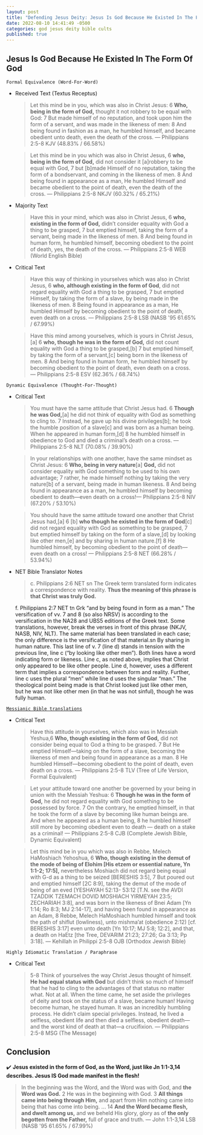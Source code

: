 ```yaml
---
layout: post
title: "Defending Jesus Deity: Jesus Is God Because He Existed In The Form Of God! ✝️"
date: 2022-08-10 14:41:49 -0500
categories: god jesus deity bible cults
published: true
---
```


## Jesus Is God Because He Existed In The Form Of God

`Formal Equivalence (Word-For-Word)`
- Received Text (Textus Receptus)

    > Let this mind be in you, which was also in Christ Jesus: 6 **Who, being in the form of God,** thought it not robbery to be equal with God: 7 But made himself of no reputation, and took upon him the form of a servant, and was made in the likeness of men: 8 And being found in fashion as a man, he humbled himself, and became obedient unto death, even the death of the cross. &mdash; Philippians 2:5-8 KJV (48.83% / 66.58%)

    > Let this mind be in you which was also in Christ Jesus, 6 **who, being in the form of God,** did not consider it [a]robbery to be equal with God, 7 but [b]made Himself of no reputation, taking the form of a bondservant, and coming in the likeness of men. 8 And being found in appearance as a man, He humbled Himself and became obedient to the point of death, even the death of the cross. &mdash; Philippians 2:5-8 NKJV (60.32% / 65.21%)

- Majority Text

    > Have this in your mind, which was also in Christ Jesus, 6 **who, existing in the form of God,** didn’t consider equality with God a thing to be grasped, 7 but emptied himself, taking the form of a servant, being made in the likeness of men. 8 And being found in human form, he humbled himself, becoming obedient to the point of death, yes, the death of the cross. &mdash; Philippians 2:5-8 WEB (World English Bible)

- Critical Text

    > Have this way of thinking in yourselves which was also in Christ Jesus, 6 **who, although existing in the form of God**, did not regard equality with God a thing to be grasped, 7 but emptied Himself, by taking the form of a slave, by being made in the likeness of men. 8 Being found in appearance as a man, He humbled Himself by becoming obedient to the point of death, even death on a cross. &mdash; Philippians 2:5-8 LSB (NASB '95 61.65% / 67.99%)

    > Have this mind among yourselves, which is yours in Christ Jesus,[a] 6 **who, though he was in the form of God,** did not count equality with God a thing to be grasped,[b] 7 but emptied himself, by taking the form of a servant,[c] being born in the likeness of men. 8 And being found in human form, he humbled himself by becoming obedient to the point of death, even death on a cross. &mdash; Philippians 2:5-8 ESV (62.36% / 68.74%)

`Dynamic Equivalence (Thought-For-Thought)`
- Critical Text

    > You must have the same attitude that Christ Jesus had. 6 **Though he was God,**[a] he did not think of equality with God as something to cling to. 7 Instead, he gave up his divine privileges[b]; he took the humble position of a slave[c] and was born as a human being. When he appeared in human form,[d] 8 he humbled himself in obedience to God and died a criminal’s death on a cross. &mdash; Philippians 2:5-8 NLT (70.08% / 39.90%)

    > In your relationships with one another, have the same mindset as Christ Jesus: 6 **Who, being in very nature**[a] **God,** did not consider equality with God something to be used to his own advantage; 7 rather, he made himself nothing by taking the very nature[b] of a servant, being made in human likeness. 8 And being found in appearance as a man, he humbled himself by becoming obedient to death—even death on a cross!&mdash; Philippians 2:5-8 NIV (67.20% / 53.10%)

    > You should have the same attitude toward one another that Christ Jesus had,[a] 6 [b] **who though he existed in the form of God**[c] did not regard equality with God as something to be grasped, 7 but emptied himself by taking on the form of a slave,[d] by looking like other men,[e] and by sharing in human nature.[f] 8 He humbled himself, by becoming obedient to the point of death—even death on a cross! &mdash; Philippians 2:5-8 NET (66.28% / 53.94%)

- NET Bible Translator Notes
    
    > c. Philippians 2:6 NET sn The Greek term translated form indicates a correspondence with reality. **Thus the meaning of this phrase is that Christ was truly God.**
    >
    f. Philippians 2:7 NET tn Grk “and by being found in form as a man.” The versification of vv. 7 and 8 (so also NRSV) is according to the versification in the NA28 and UBS5 editions of the Greek text. Some translations, however, break the verses in front of this phrase (NKJV, NASB, NIV, NLT). The same material has been translated in each case; the only difference is the versification of that material.sn By sharing in human nature. This last line of v. 7 (line d) stands in tension with the previous line, line c (“by looking like other men”). Both lines have a word indicating form or likeness. Line c, as noted above, implies that Christ only appeared to be like other people. Line d, however, uses a different term that implies a correspondence between form and reality. Further, line c uses the plural “men” while line d uses the singular “man.” The theological point being made is that Christ looked just like other men, but he was not like other men (in that he was not sinful), though he was fully human.

[`Messianic Bible translations`](https://en.wikipedia.org/wiki/Messianic_Bible_translations)
- Critical Text
    > Have this attitude in yourselves, which also was in Messiah Yeshua,6 **Who, though existing in the form of God,** did not consider being equal to God a thing to be grasped. 7 But He emptied Himself—taking on the form of a slave, becoming the likeness of men and being found in appearance as a man. 8 He humbled Himself—becoming obedient to the point of death, even death on a cross. &mdash; Philippians 2:5-8 TLV (Tree of Life Version, Formal Equivalent)

    > Let your attitude toward one another be governed by your being in union with the Messiah Yeshua: 6 **Though he was in the form of God,** he did not regard equality with God something to be possessed by force. 7 On the contrary, he emptied himself, in that he took the form of a slave by becoming like human beings are. And when he appeared as a human being, 8 he humbled himself still more by becoming obedient even to death — death on a stake as a criminal! &mdash; Philippians 2:5-8 CJB (Complete Jewish Bible, Dynamic Equivalent)

    > Let this mind be in you which was also in Rebbe, Melech HaMoshiach Yehoshua, 6 **Who, though existing in the demut of the mode of being of Elohim [His etzem or essential nature, Yn 1:1-2; 17:5],** nevertheless Moshiach did not regard being equal with G-d as a thing to be seized [BERESHIS 3:5], 7 But poured out and emptied himself [2C 8:9], taking the demut of the mode of being of an eved [YESHAYAH 52:13- 53:12 [T.N. see the AVDI TZADDIK TZEMACH DOVID MOSHIACH YIRMEYAH 23:5; ZECHARIAH 3:8], and was born in the likeness of Bnei Adam [Yn 1:14; Ro 8:3; MJ 2:14-17], and having been found in appearance as an Adam, 8 Rebbe, Melech HaMoshiach humbled himself and took the path of shiflut (lowliness), unto mishma’at (obedience 2:12) [cf. BERESHIS 3:17] even unto death [Yn 10:17; MJ 5:8; 12:2], and that, a death on HaEtz [the Tree, DEVARIM 21:23; 27:26; Ga 3:13; Pp 3:18]. &mdash; Kehillah in Philippi 2:5-8 OJB (Orthodox Jewish Bible)

`Highly Idiomatic Translation / Paraphrase`
- Critical Text
    > 5-8 Think of yourselves the way Christ Jesus thought of himself. **He had equal status with God** but didn’t think so much of himself that he had to cling to the advantages of that status no matter what. Not at all. When the time came, he set aside the privileges of deity and took on the status of a slave, became human! Having become human, he stayed human. It was an incredibly humbling process. He didn’t claim special privileges. Instead, he lived a selfless, obedient life and then died a selfless, obedient death—and the worst kind of death at that—a crucifixion. &mdash; Philippians 2:5-8 MSG (The Message)

## Conclusion

✔️ **Jesus existed in the form of God, as the Word, just like Jn 1:1-3,14 describes. Jesus IS God made manifest in the flesh!**

> In the beginning was the Word, and the Word was with God, and **the Word was God.** 2 He was in the beginning with God. 3 **All things came into being through Him,** and apart from Him nothing came into being that has come into being. ... 14 **And the Word became flesh, and dwelt among us,** and we beheld His glory, glory as of **the only begotten from the Father,** full of grace and truth. &mdash; John 1:1-3,14 LSB (NASB '95 61.65% / 67.99%)

<script>
    var refTagger = {
        settings: {
            bibleVersion: 'ESV'
        }
    }; 

    (function(d, t) {
        var n=d.querySelector('[nonce]');
        refTagger.settings.nonce = n && (n.nonce||n.getAttribute('nonce'));
        var g = d.createElement(t), s = d.getElementsByTagName(t)[0];
        g.src = 'https://api.reftagger.com/v2/RefTagger.js';
        g.nonce = refTagger.settings.nonce;
        s.parentNode.insertBefore(g, s);
    }(document, 'script'));
</script>